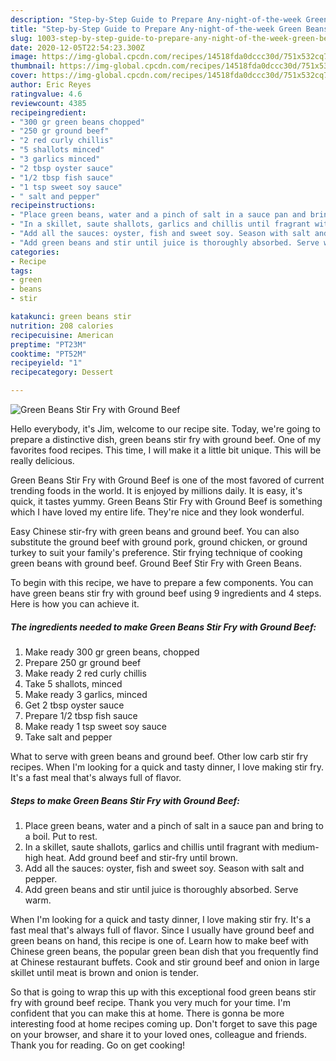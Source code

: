 ```yaml
---
description: "Step-by-Step Guide to Prepare Any-night-of-the-week Green Beans Stir Fry with Ground Beef"
title: "Step-by-Step Guide to Prepare Any-night-of-the-week Green Beans Stir Fry with Ground Beef"
slug: 1003-step-by-step-guide-to-prepare-any-night-of-the-week-green-beans-stir-fry-with-ground-beef
date: 2020-12-05T22:54:23.300Z
image: https://img-global.cpcdn.com/recipes/14518fda0dccc30d/751x532cq70/green-beans-stir-fry-with-ground-beef-recipe-main-photo.jpg
thumbnail: https://img-global.cpcdn.com/recipes/14518fda0dccc30d/751x532cq70/green-beans-stir-fry-with-ground-beef-recipe-main-photo.jpg
cover: https://img-global.cpcdn.com/recipes/14518fda0dccc30d/751x532cq70/green-beans-stir-fry-with-ground-beef-recipe-main-photo.jpg
author: Eric Reyes
ratingvalue: 4.6
reviewcount: 4385
recipeingredient:
- "300 gr green beans chopped"
- "250 gr ground beef"
- "2 red curly chillis"
- "5 shallots minced"
- "3 garlics minced"
- "2 tbsp oyster sauce"
- "1/2 tbsp fish sauce"
- "1 tsp sweet soy sauce"
- " salt and pepper"
recipeinstructions:
- "Place green beans, water and a pinch of salt in a sauce pan and bring to a boil. Put to rest."
- "In a skillet, saute shallots, garlics and chillis until fragrant with medium-high heat. Add ground beef and stir-fry until brown."
- "Add all the sauces: oyster, fish and sweet soy. Season with salt and pepper."
- "Add green beans and stir until juice is thoroughly absorbed. Serve warm."
categories:
- Recipe
tags:
- green
- beans
- stir

katakunci: green beans stir 
nutrition: 208 calories
recipecuisine: American
preptime: "PT23M"
cooktime: "PT52M"
recipeyield: "1"
recipecategory: Dessert

---
```



![Green Beans Stir Fry with Ground Beef](https://img-global.cpcdn.com/recipes/14518fda0dccc30d/751x532cq70/green-beans-stir-fry-with-ground-beef-recipe-main-photo.jpg)

Hello everybody, it's Jim, welcome to our recipe site. Today, we're going to prepare a distinctive dish, green beans stir fry with ground beef. One of my favorites food recipes. This time, I will make it a little bit unique. This will be really delicious.

Green Beans Stir Fry with Ground Beef is one of the most favored of current trending foods in the world. It is enjoyed by millions daily. It is easy, it's quick, it tastes yummy. Green Beans Stir Fry with Ground Beef is something which I have loved my entire life. They're nice and they look wonderful.

Easy Chinese stir-fry with green beans and ground beef. You can also substitute the ground beef with ground pork, ground chicken, or ground turkey to suit your family&#39;s preference. Stir frying technique of cooking green beans with ground beef. Ground Beef Stir Fry with Green Beans.


To begin with this recipe, we have to prepare a few components. You can have green beans stir fry with ground beef using 9 ingredients and 4 steps. Here is how you can achieve it.

<!--inarticleads1-->

##### The ingredients needed to make Green Beans Stir Fry with Ground Beef:

1. Make ready 300 gr green beans, chopped
1. Prepare 250 gr ground beef
1. Make ready 2 red curly chillis
1. Take 5 shallots, minced
1. Make ready 3 garlics, minced
1. Get 2 tbsp oyster sauce
1. Prepare 1/2 tbsp fish sauce
1. Make ready 1 tsp sweet soy sauce
1. Take  salt and pepper


What to serve with green beans and ground beef. Other low carb stir fry recipes. When I&#39;m looking for a quick and tasty dinner, I love making stir fry. It&#39;s a fast meal that&#39;s always full of flavor. 

<!--inarticleads2-->

##### Steps to make Green Beans Stir Fry with Ground Beef:

1. Place green beans, water and a pinch of salt in a sauce pan and bring to a boil. Put to rest.
1. In a skillet, saute shallots, garlics and chillis until fragrant with medium-high heat. Add ground beef and stir-fry until brown.
1. Add all the sauces: oyster, fish and sweet soy. Season with salt and pepper.
1. Add green beans and stir until juice is thoroughly absorbed. Serve warm.


When I&#39;m looking for a quick and tasty dinner, I love making stir fry. It&#39;s a fast meal that&#39;s always full of flavor. Since I usually have ground beef and green beans on hand, this recipe is one of. Learn how to make beef with Chinese green beans, the popular green bean dish that you frequently find at Chinese restaurant buffets. Cook and stir ground beef and onion in large skillet until meat is brown and onion is tender. 

So that is going to wrap this up with this exceptional food green beans stir fry with ground beef recipe. Thank you very much for your time. I'm confident that you can make this at home. There is gonna be more interesting food at home recipes coming up. Don't forget to save this page on your browser, and share it to your loved ones, colleague and friends. Thank you for reading. Go on get cooking!
